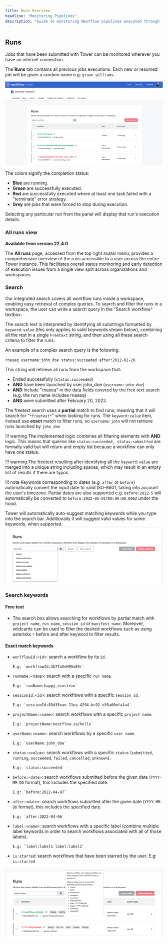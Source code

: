 ```yaml
---
title: Runs Overview
headline: "Monitoring Pipelines"
description: "Guide to monitoring Nextflow pipelines executed through Tower."
---
```


## Runs

Jobs that have been submitted with Tower can be monitored wherever you have an internet connection.

The **Runs** tab contains all previous jobs executions. Each new or resumed job will be given a random name e.g: `grave_williams`.

![](_images/monitoring_overview.png)

The colors signify the completion status:

- **Blue** are running.
- **Green** are successfully executed.
- **Red** are successfully executed where at least one task failed with a "terminate" error strategy.
- **Grey** are jobs that were forced to stop during execution.

Selecting any particular run from the panel will display that run's execution details.

### All runs view

**Available from version 22.4.0**

The **All runs** page, accessed from the top right avatar menu, provides a comprehensive overview of the runs accessible to a user across the entire Tower instance. This facilitates overall status monitoring and early detection of execution issues from a single view split across organizations and workspaces.

### Search

Our integrated search covers all workflow runs inside a workspace, enabling easy retrieval of complex queries.
To search and filter the runs in a workspace, the user can write a search query in the "Search workflow" textbox.

The search text is interpreted by identifying all substrings formatted by `keyword:value` (this only applies to valid keywords shown below), combining all the rest in a single `Freetext` string, and then using all these search criteria to filter the runs.

An example of a complex search query is the following:

`rnaseq username:john_doe status:succeeded after:2022-02-20`.

This string will retrieve all runs from the workspace that:

- Ended successfully (`status:succeeded`)
- **AND** have been launched by user john_doe (`username:john_doe`)
- **AND** include "rnaseq" in the data fields covered by the free text search (e.g. the run name includes rnaseq)
- **AND** were submitted after February 20, 2022.

The freetext search uses a **partial** match to find runs, meaning that it will search for "`*freetext*`" when looking for runs.
The `keyword:value` item, instead use **exact** match to filter runs, so `username:john` will not retrieve runs launched by `john_doe`

<!-- prettier-ignore -->
!!! warning
    The implemented logic combines all filtering elements with **AND** logic. This means that queries like `status:succeeded, status:submitted` are formally valid but will return and empty list because a workflow can only have one status.

<!-- prettier-ignore -->
!!! warning
    The freetext resulting after identifying all the `keyword:value` are merged into a unique string including spaces, which may result in an empty list of results if there are typos.

<!-- prettier-ignore -->
!!! note
    Keywords corresponding to dates (e.g. `after` or `before`) automatically convert the input date to valid ISO-8601, taking into account the user's timezone. Partial dates are also supported e.g. `before:2022-5` will automatically be converted to `before:2022-05-01T00:00:00.000Z` under the hood.

Tower will automatically auto-suggest matching keywords while you type into the search bar. Additionally it will suggest valid values for some keywords, when supported.
![](_images/monitoring_search_keyword_suggestions.png)

### Search keywords

#### Free text

- The search box allows searching for workflows by partial match with `project name`, `run name`, `session id` or `manifest name`. Moreover, wildcards can be used to filter the desired workflows such as using asterisks `*` before and after keyword to filter results.

#### Exact match keywords

- `worlflowId:<id>`: search a workflow by its `id`.

      E.g: `workflowId:3b7ToXeH9GvESr`

- `runName:<name>`: search with a specific `run name`.

      E.g: `runName:happy_einstein`

- `sessionId:<id>`: search workflows with a specific `session id`.

      E.g: `sessionId:85d35eae-21ea-4294-bc92-e35a60efa1a4`

- `projectName:<name>`: search workflows with a specific `project name`.

      E.g: `projectName:nextflow-io/hello`

- `userName:<name>`: search workflows by a specific `user name`.

      E.g: `userName:john_doe`

- `status:<value>`: search workflows with a specific `status` (`submitted`, `running`, `succeeded`, `failed`, `cancelled`, `unknown`).

      E.g: `status:succeeded`

- `before:<date>`: search workflows submitted before the given date (`YYYY-MM-DD` format), this includes the specified date.

      E.g: `before:2022-04-07`

- `after:<date>`: search workflows submitted after the given date (`YYYY-MM-DD` format), this includes the specified date.

      E.g: `after:2022-04-06`

- `label:<name>`: search workflows with a specific label (combine multiple label keywords in order to search workflows associated with all of those labels).

      E.g: `label:label1 label:label2`

- `is:starred`: search workflows that have been starred by the user.
      E.g: `is:starred`

![](_images/monitoring_search.png)
